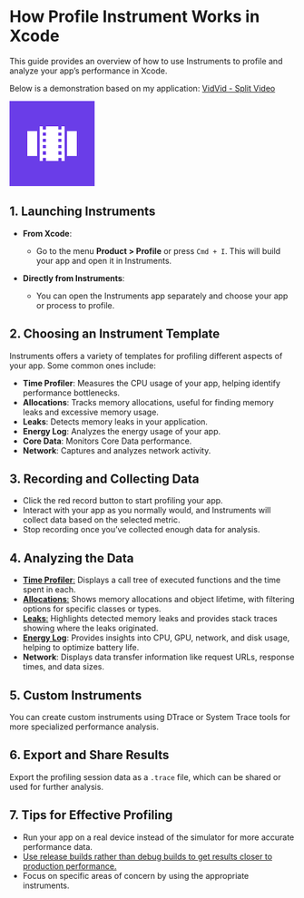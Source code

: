 # How Profile Instrument Works in Xcode

This guide provides an overview of how to use Instruments to profile and analyze your app’s performance in Xcode.

Below is a demonstration based on my application: [VidVid - Split Video](https://apps.apple.com/us/app/vidvid-split-video/id6670189660?platform=iphone)

![launchicon](resources/appicon.png)

## 1. Launching Instruments

- **From Xcode**: 
  - Go to the menu **Product > Profile** or press `Cmd + I`. This will build your app and open it in Instruments.
  
- **Directly from Instruments**: 
  - You can open the Instruments app separately and choose your app or process to profile.

## 2. Choosing an Instrument Template

Instruments offers a variety of templates for profiling different aspects of your app. Some common ones include:

- **Time Profiler**: Measures the CPU usage of your app, helping identify performance bottlenecks.
- **Allocations**: Tracks memory allocations, useful for finding memory leaks and excessive memory usage.
- **Leaks**: Detects memory leaks in your application.
- **Energy Log**: Analyzes the energy usage of your app. 
- **Core Data**: Monitors Core Data performance.
- **Network**: Captures and analyzes network activity.

## 3. Recording and Collecting Data

- Click the red record button to start profiling your app.
- Interact with your app as you normally would, and Instruments will collect data based on the selected metric.
- Stop recording once you’ve collected enough data for analysis.

## 4. Analyzing the Data

- [**Time Profiler**:](https://www.youtube.com/watch?v=vaLnToccoXY&list=PL2UvDxnI-m4tQr3JgIQcojcWVGJFV-0Lp&index=1) Displays a call tree of executed functions and the time spent in each.
- [**Allocations**:](https://www.youtube.com/watch?v=t-5WvIWrvdY&list=PL2UvDxnI-m4tQr3JgIQcojcWVGJFV-0Lp&index=4) Shows memory allocations and object lifetime, with filtering options for specific classes or types.
- [**Leaks**:](https://www.youtube.com/watch?v=FLaBQEm9Q_k&list=PL2UvDxnI-m4tQr3JgIQcojcWVGJFV-0Lp&index=2) Highlights detected memory leaks and provides stack traces showing where the leaks originated.
- [**Energy Log**](https://www.youtube.com/watch?v=rTaiEAMv2XQ&list=PL2UvDxnI-m4tQr3JgIQcojcWVGJFV-0Lp&index=1): Provides insights into CPU, GPU, network, and disk usage, helping to optimize battery life.
- **Network**: Displays data transfer information like request URLs, response times, and data sizes.

## 5. Custom Instruments

You can create custom instruments using DTrace or System Trace tools for more specialized performance analysis.

## 6. Export and Share Results

Export the profiling session data as a `.trace` file, which can be shared or used for further analysis.

## 7. Tips for Effective Profiling

- Run your app on a real device instead of the simulator for more accurate performance data.
- [Use release builds rather than debug builds to get results closer to production performance.](https://html-preview.github.io/?url=https://github.com/vinhnguyensig/profile-instrument-in-xcode/blob/main/guides/release-build-for-profile-instruments.html)
- Focus on specific areas of concern by using the appropriate instruments.
